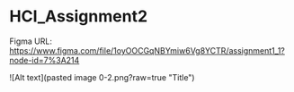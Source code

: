 # HCI_Assignment2

Figma URL: https://www.figma.com/file/1oyOOCGqNBYmiw6Vg8YCTR/assignment1_1?node-id=7%3A214

![Alt text](pasted image 0-2.png?raw=true "Title")
